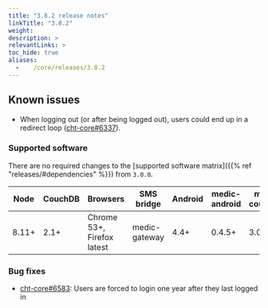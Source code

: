 ```yaml
---
title: "3.8.2 release notes"
linkTitle: "3.8.2"
weight:
description: >
relevantLinks: >
toc_hide: true
aliases:
  -    /core/releases/3.8.2
---
```


## Known issues

- When logging out (or after being logged out), users could end up in a redirect loop ([cht-core#6337](https://github.com/medic/cht-core/issues/6337)).

### Supported software

There are no required changes to the [supported software matrix]({{% ref "releases/#dependencies" %}})
 from `3.0.0`.

| Node | CouchDB | Browsers | SMS bridge | Android | medic-android | medic-couch2pg |
|----|----|----|----|----|----|---|
| 8.11+ | 2.1+ | Chrome 53+, Firefox latest | medic-gateway | 4.4+ | 0.4.5+ | 3.0+ |

### Bug fixes

- [cht-core#6583](https://github.com/medic/cht-core/issues/6583): Users are forced to login one year after they last logged in
